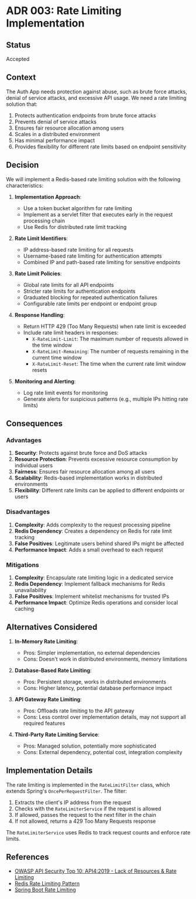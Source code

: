 # ADR 003: Rate Limiting Implementation

## Status

Accepted

## Context

The Auth App needs protection against abuse, such as brute force attacks, denial of service attacks, and excessive API
usage. We need a rate limiting solution that:

1. Protects authentication endpoints from brute force attacks
2. Prevents denial of service attacks
3. Ensures fair resource allocation among users
4. Scales in a distributed environment
5. Has minimal performance impact
6. Provides flexibility for different rate limits based on endpoint sensitivity

## Decision

We will implement a Redis-based rate limiting solution with the following characteristics:

1. **Implementation Approach**:
    - Use a token bucket algorithm for rate limiting
    - Implement as a servlet filter that executes early in the request processing chain
    - Use Redis for distributed rate limit tracking

2. **Rate Limit Identifiers**:
    - IP address-based rate limiting for all requests
    - Username-based rate limiting for authentication attempts
    - Combined IP and path-based rate limiting for sensitive endpoints

3. **Rate Limit Policies**:
    - Global rate limits for all API endpoints
    - Stricter rate limits for authentication endpoints
    - Graduated blocking for repeated authentication failures
    - Configurable rate limits per endpoint or endpoint group

4. **Response Handling**:
    - Return HTTP 429 (Too Many Requests) when rate limit is exceeded
    - Include rate limit headers in responses:
        - `X-RateLimit-Limit`: The maximum number of requests allowed in the time window
        - `X-RateLimit-Remaining`: The number of requests remaining in the current time window
        - `X-RateLimit-Reset`: The time when the current rate limit window resets

5. **Monitoring and Alerting**:
    - Log rate limit events for monitoring
    - Generate alerts for suspicious patterns (e.g., multiple IPs hitting rate limits)

## Consequences

### Advantages

1. **Security**: Protects against brute force and DoS attacks
2. **Resource Protection**: Prevents excessive resource consumption by individual users
3. **Fairness**: Ensures fair resource allocation among all users
4. **Scalability**: Redis-based implementation works in distributed environments
5. **Flexibility**: Different rate limits can be applied to different endpoints or users

### Disadvantages

1. **Complexity**: Adds complexity to the request processing pipeline
2. **Redis Dependency**: Creates a dependency on Redis for rate limit tracking
3. **False Positives**: Legitimate users behind shared IPs might be affected
4. **Performance Impact**: Adds a small overhead to each request

### Mitigations

1. **Complexity**: Encapsulate rate limiting logic in a dedicated service
2. **Redis Dependency**: Implement fallback mechanisms for Redis unavailability
3. **False Positives**: Implement whitelist mechanisms for trusted IPs
4. **Performance Impact**: Optimize Redis operations and consider local caching

## Alternatives Considered

1. **In-Memory Rate Limiting**:
    - Pros: Simpler implementation, no external dependencies
    - Cons: Doesn't work in distributed environments, memory limitations

2. **Database-Based Rate Limiting**:
    - Pros: Persistent storage, works in distributed environments
    - Cons: Higher latency, potential database performance impact

3. **API Gateway Rate Limiting**:
    - Pros: Offloads rate limiting to the API gateway
    - Cons: Less control over implementation details, may not support all required features

4. **Third-Party Rate Limiting Service**:
    - Pros: Managed solution, potentially more sophisticated
    - Cons: External dependency, potential cost, integration complexity

## Implementation Details

The rate limiting is implemented in the `RateLimitFilter` class, which extends Spring's `OncePerRequestFilter`. The
filter:

1. Extracts the client's IP address from the request
2. Checks with the `RateLimiterService` if the request is allowed
3. If allowed, passes the request to the next filter in the chain
4. If not allowed, returns a 429 Too Many Requests response

The `RateLimiterService` uses Redis to track request counts and enforce rate limits.

## References

- [OWASP API Security Top 10: API4:2019 - Lack of Resources & Rate Limiting](https://owasp.org/www-project-api-security/)
- [Redis Rate Limiting Pattern](https://redis.io/commands/incr#pattern-rate-limiter)
- [Spring Boot Rate Limiting](https://www.baeldung.com/spring-bucket4j)